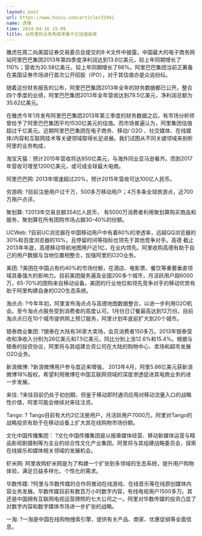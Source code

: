 ```yaml
---
layout: post
url: https://www.huxiu.com/article/31941
name: 虎嗅
time: 2014-04-16 15:09
title: 从阿里的业务构成来看千亿估值由来
---
```

雅虎在周二向美国证券交易委员会提交的8-K文件中披露，中国最大的电子商务网站阿里巴巴集团2013年第四季度净利润达到13.6亿美元，较上年同期增长了110%；营收为30.58亿美元，较上年同期增长了66%。阿里巴巴集团当前正筹备在美国证券市场进行首次公开招股（IPO），对于其估值亦是众说纷纭。

随着这份财务报告的公布，阿里巴巴集团2013年全年的财务数据都已公开。整合四个季度的业绩，阿里巴巴集团2013年全年营收达到79.5亿美元，净利润总额为35.62亿美元。

在雅虎今年1月发布阿里巴巴集团2013年第三季度的财务数据之后，有市场分析师曾给予了阿里巴巴集团平均1530亿美元的估值。而市场普遍认为，阿里集团估值超过千亿美元。近期阿里巴巴集团在电子商务、移动/ O2O 、社交媒体、在线媒体/内容和互联网技术等关键领域取得长足进展。我们试图从不同关键领域来剖析阿里的业务构成，

淘宝天猫：预计2015年营收将达850亿美元，与海外同业亚马逊看齐。而到2017年营收可增至1200亿美元，或可成全球最大电商。

阿里巴巴网: 2013年增速超过20%，预计2015年营收可达100亿人民币。

穷游网: ?目前注册用户过千万，500多万移动用户；4万多条全球旅游点，近700万用户点评。

聚划算: ?2013年交易总额354亿人民币， 有5000万消费者利用聚划算购买商品和服务，聚划算在所有团购市场占据30-40%的份额。

UCWeb: ?目前UC浏览器在中国移动用户中有着60%的渗透率，远超QQ浏览器的30%和百度浏览器的10%，且停留时间等指标也领先于其他竞争对手。高德 截止2013年年底，高德移动导航地图用户近1亿，在业内领先。阿里收购高德有助于自己的用户数据与当地位置相整合，加强阿里的O2O业务。

美团: ?美团在中国占有约40%的市场份额，在酒店、电影票、餐饮等重要垂直领域具备强大的影响力。目前美团服务遍及全国200多个城市，月活跃用户超6000万，65-70%的团购来自移动设备。美团的行业地位和领先竞争对手的移动优势有助于阿里构建自身的O2O生态系统。

淘点点: ?今年年初，阿里宣布淘点点与高德地图数据整合，以进一步利用O2O机会。至今淘点点服务受到消费者的高度认可。1月份日订餐最高达到12万份。目前淘点点已在10个城市提供网上预订服务，阿里计划年底前扩大到20个城市。

银泰商业集团: ?银泰在大陆有36家大卖场，会员消费者150多万。2013年银泰营收和净收入分别为26亿美元和7.5亿美元，同比分别上涨12.6%和15.4%。根据与银泰的投资协议，阿里将与其组建合资公司在大陆的购物中心、卖场和超市发展O2O业务。

新浪微博: ?新浪微博用户参与度近来增强， 2013年4月，阿里5.86亿美元获新浪微博18%股权，希望利用微博在中国互联网领域的深度渗透促进其电商业务的进一步发展。

来往: ?来往目前仍处于初创期，但鉴于移动即时通讯应用对移动流量入口的战略性价值，阿里可能会继续对来往注资。

Tango: ? Tango目前有大约2亿注册用户，月活跃用户7000万。阿里对Tango的战略投资有助于在移动设备上扩大其在线购物市场份额。

文化中国传播集团： ?文化中国传播集团是以报章媒体经营、移动新媒体运营与精品影视剧摄制等为主业的综合性文化产业集团。阿里将与其组建战略委员会，探索在线娱乐和媒体相关领域的发展机会。

虾米网: 阿里收购虾米网是为了构建一个扩张到多领域的生态系统，提升用户购物体验，满足日益多样化、个性化的需求。

华数传媒: ?阿里与华数传媒的合作将推动在线游戏、在线音乐等在线原创媒体内容业务发展。华数传媒目前有数百万小时数字内容，有线电视用户1500多万。其还是中国拥有互联网电视运营牌照的七大公司之一。阿里对华数传媒的投资凸显了对数字内容和数字媒体市场进一步扩张的战略。

一淘: ?一淘是中国在线购物搜索引擎，提供有关产品、商家、优惠促销等全面信息。　　

